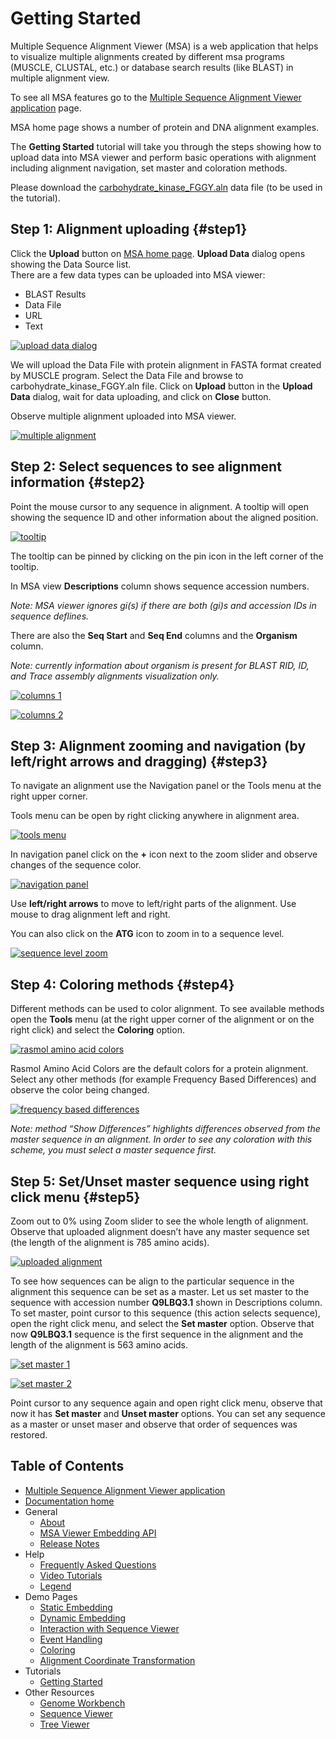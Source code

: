 Getting Started
===============

Multiple Sequence Alignment Viewer (MSA) is a web application that helps
to visualize multiple alignments created by different msa programs
(MUSCLE, CLUSTAL, etc.) or database search results (like BLAST) in
multiple alignment view.

To see all MSA features go to the [Multiple Sequence Alignment Viewer
application](/projects/msaviewer/) page.

MSA home page shows a number of protein and DNA alignment examples.

The **Getting Started** tutorial will take you through the steps showing
how to upload data into MSA viewer and perform basic operations with
alignment including alignment navigation, set master and coloration
methods.

Please download the
[carbohydrate\_kinase\_FGGY.aln](ftp://ftp.ncbi.nlm.nih.gov/toolbox/gbench/samples/carbohydrate_kinase_FGGY.aln)
data file (to be used in the tutorial).

Step 1: Alignment uploading {#step1}
---------------------------

Click the **Upload** button on [MSA home page](/projects/msaviewer/).
**Upload Data** dialog opens showing the Data Source list.\
 There are a few data types can be uploaded into MSA viewer:

-   BLAST Results
-   Data File
-   URL
-   Text

[![upload data
dialog](/core/assets/msaviewer/images/upload-data-dialog.png)](/@msaviewer/images/upload-data-dialog.png)

We will upload the Data File with protein alignment in FASTA format
created by MUSCLE program. Select the Data File and browse to
carbohydrate\_kinase\_FGGY.aln file. Click on **Upload** button in the
**Upload Data** dialog, wait for data uploading, and click on **Close**
button.

Observe multiple alignment uploaded into MSA viewer.

[![multiple
alignment](/core/assets/msaviewer/images/multiple-alignment.png)](/@msaviewer/images/multiple-alignment.png)

Step 2: Select sequences to see alignment information {#step2}
-----------------------------------------------------

Point the mouse cursor to any sequence in alignment. A tooltip will open
showing the sequence ID and other information about the aligned
position.

[![tooltip](/core/assets/msaviewer/images/tooltip.png)](/@msaviewer/images/tooltip.png)

The tooltip can be pinned by clicking on the pin icon in the left corner
of the tooltip.

In MSA view **Descriptions** column shows sequence accession numbers.

*Note: MSA viewer ignores gi(s) if there are both (gi)s and accession
IDs in sequence deflines.*

There are also the **Seq Start** and **Seq End** columns and the
**Organism** column.

*Note: currently information about organism is present for BLAST RID,
ID, and Trace assembly alignments visualization only.*

[![columns
1](/core/assets/msaviewer/images/columns1.png)](/@msaviewer/images/columns1.png)

[![columns
2](/core/assets/msaviewer/images/columns2.png)](/@msaviewer/images/columns2.png)

Step 3: Alignment zooming and navigation (by left/right arrows and dragging) {#step3}
----------------------------------------------------------------------------

To navigate an alignment use the Navigation panel or the Tools menu at
the right upper corner.

Tools menu can be open by right clicking anywhere in alignment area.

[![tools
menu](/core/assets/msaviewer/images/tools-menu.png)](/@msaviewer/images/tools-menu.png)

In navigation panel click on the **+** icon next to the zoom slider and
observe changes of the sequence color.

[![navigation
panel](/core/assets/msaviewer/images/navigation-panel.png)](/@msaviewer/images/navigation-panel.png)

Use **left/right arrows** to move to left/right parts of the alignment.
Use mouse to drag alignment left and right.

You can also click on the **ATG** icon to zoom in to a sequence level.

[![sequence level
zoom](/core/assets/msaviewer/images/sequence-level-zoom.png)](/@msaviewer/images/sequence-level-zoom.png)

Step 4: Coloring methods {#step4}
------------------------

Different methods can be used to color alignment. To see available
methods open the **Tools** menu (at the right upper corner of the
alignment or on the right click) and select the **Coloring** option.

[![rasmol amino acid
colors](/core/assets/msaviewer/images/rasmol-amino-acid-colors.png)](/@msaviewer/images/rasmol-amino-acid-colors.png)

Rasmol Amino Acid Colors are the default colors for a protein alignment.
Select any other methods (for example Frequency Based Differences) and
observe the color being changed.

[![frequency based
differences](/core/assets/msaviewer/images/frequency-based-differences.png)](/@msaviewer/images/frequency-based-differences.png)

*Note: method “Show Differences” highlights differences observed from
the master sequence in an alignment. In order to see any coloration with
this scheme, you must select a master sequence first.*

Step 5: Set/Unset master sequence using right click menu {#step5}
--------------------------------------------------------

Zoom out to 0% using Zoom slider to see the whole length of alignment.
Observe that uploaded alignment doesn’t have any master sequence set
(the length of the alignment is 785 amino acids).

[![uploaded
alignment](/core/assets/msaviewer/images/uploaded-alignment.png)](/@msaviewer/images/uploaded-alignment.png)

To see how sequences can be align to the particular sequence in the
alignment this sequence can be set as a master. Let us set master to the
sequence with accession number **Q9LBQ3.1** shown in Descriptions
column. To set master, point cursor to this sequence (this action
selects sequence), open the right click menu, and select the **Set
master** option. Observe that now **Q9LBQ3.1** sequence is the first
sequence in the alignment and the length of the alignment is 563 amino
acids.

[![set master
1](/core/assets/msaviewer/images/set-master1.png)](/@msaviewer/images/set-master1.png)

[![set master
2](/core/assets/msaviewer/images/set-master2.png)](/@msaviewer/images/set-master2.png)

Point cursor to any sequence again and open right click menu, observe
that now it has **Set master** and **Unset master** options. You can set
any sequence as a master or unset maser and observe that order of
sequences was restored.



Table of Contents
-----------------

-   [Multiple Sequence Alignment Viewer
    application](/projects/msaviewer/)
-   [Documentation home](/tools/msaviewer/)
-   General
    -   [About](/tools/msaviewer/about/)
    -   [MSA Viewer Embedding API](/tools/msaviewer/embedding-api/)
    -   [Release Notes](/tools/msaviewer/release-notes/)
-   Help
    -   [Frequently Asked Questions](/tools/msaviewer/faq/)
    -   [Video Tutorials](/tools/msaviewer/video/)
    -   [Legend](/tools/msaviewer/legend/)
-   Demo Pages
    -   [Static Embedding](/projects/msaviewer/demo_static.html)
    -   [Dynamic Embedding](/projects/msaviewer/demo_dynamic.html)
    -   [Interaction with Sequence
        Viewer](/projects/msaviewer/demo_sv.html)
    -   [Event Handling](/projects/msaviewer/demo_events.html)
    -   [Coloring](/projects/msaviewer/demo_coloring.html)
    -   [Alignment Coordinate
        Transformation](/projects/msaviewer/demo_mapping.html)
-   Tutorials
    -   [Getting Started](/tools/msaviewer/tutorial1)
-   Other Resources
    -   [Genome Workbench](/tools/gbench/)
    -   [Sequence Viewer](/projects/sviewer/)
    -   [Tree Viewer](/projects/treeview/)


